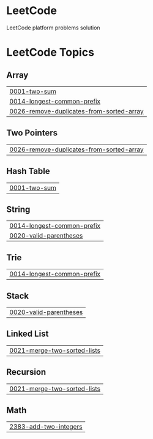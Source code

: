 # LeetCode
LeetCode platform problems solution

<!---LeetCode Topics Start-->
# LeetCode Topics
## Array
|  |
| ------- |
| [0001-two-sum](https://github.com/Abdulsametklc/LeetCode/tree/master/0001-two-sum) |
| [0014-longest-common-prefix](https://github.com/Abdulsametklc/LeetCode/tree/master/0014-longest-common-prefix) |
| [0026-remove-duplicates-from-sorted-array](https://github.com/Abdulsametklc/LeetCode/tree/master/0026-remove-duplicates-from-sorted-array) |
## Two Pointers
|  |
| ------- |
| [0026-remove-duplicates-from-sorted-array](https://github.com/Abdulsametklc/LeetCode/tree/master/0026-remove-duplicates-from-sorted-array) |
## Hash Table
|  |
| ------- |
| [0001-two-sum](https://github.com/Abdulsametklc/LeetCode/tree/master/0001-two-sum) |
## String
|  |
| ------- |
| [0014-longest-common-prefix](https://github.com/Abdulsametklc/LeetCode/tree/master/0014-longest-common-prefix) |
| [0020-valid-parentheses](https://github.com/Abdulsametklc/LeetCode/tree/master/0020-valid-parentheses) |
## Trie
|  |
| ------- |
| [0014-longest-common-prefix](https://github.com/Abdulsametklc/LeetCode/tree/master/0014-longest-common-prefix) |
## Stack
|  |
| ------- |
| [0020-valid-parentheses](https://github.com/Abdulsametklc/LeetCode/tree/master/0020-valid-parentheses) |
## Linked List
|  |
| ------- |
| [0021-merge-two-sorted-lists](https://github.com/Abdulsametklc/LeetCode/tree/master/0021-merge-two-sorted-lists) |
## Recursion
|  |
| ------- |
| [0021-merge-two-sorted-lists](https://github.com/Abdulsametklc/LeetCode/tree/master/0021-merge-two-sorted-lists) |
## Math
|  |
| ------- |
| [2383-add-two-integers](https://github.com/Abdulsametklc/LeetCode/tree/master/2383-add-two-integers) |
<!---LeetCode Topics End-->